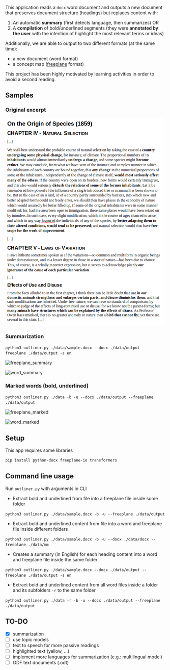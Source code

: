 This application reads a `docx` word document and outputs a new document that preserves document structure (headings) but replaces content with:

1. An automatic **summary** (first detects language, then summarizes) OR
2. A **compilation** of bold/underlined segments (they were **annotated by the user** with the intention of highlight the most relevant terms or ideas)

Additionally, we are able to output to two different formats (at the same time):

+ a new document (word format)
+ a concept map ([freeplane](https://docs.freeplane.org/) format)

This project has been highly motivated by learning activities in order to avoid a second reading.

## Samples

### Original excerpt

![original](./img/original_excerpt.png)

### Summarization

```python3 outliner.py ./data/sample.docx --docx ./data/output --freeplane ./data/output -s en```

![freeplane_summary](./img/freeplane_summary.png)

![word_summary](./img/word_summary.png)

### Marked words (bold, underlined)

```python3 outliner.py ./data -b -u --docx ./data/output --freeplane ./data/output```

![freeplane_marked](./img/freeplane_marked.png)

![word_marked](./img/word_marked.png)



## Setup

This app requires some libraries

```bash
pip install python-docx freeplane-io transformers
```

## Command line usage

Run `outliner.py` with arguments in CLI

+ Extract bold and underlined from file into a freeplane file inside some folder

​	```python3 outliner.py ./data/sample.docx -b -u --freeplane ./data/output```

+ Extract bold and underlined content from file into a word and freeplane file inside different folders

​	```python3 outliner.py ./data/sample.docx -b -u --docx ./data/docx --freeplane ./data/mm```

+ Creates a summary (in English) for each heading content into a word and freeplane file inside the same folder

​	```python3 outliner.py ./data/sample.docx --docx ./data/output --freeplane ./data/output -s en```

+ Extract bold and underlined content from all word files inside a folder and its subfolders `-r` to the same folder

​	```python3 outliner.py ./data -r -b -u --docx ./data/output --freeplane ./data/output```

## TO-DO

- [x] summarization
- [ ] use topic models
- [ ] text to speech for more passive readings
- [ ] highlighted text (yellow, ...)
- [ ] implement more languages for summarization (e.g.: multilingual model)
- [ ] ODF text documents (.odt) 

